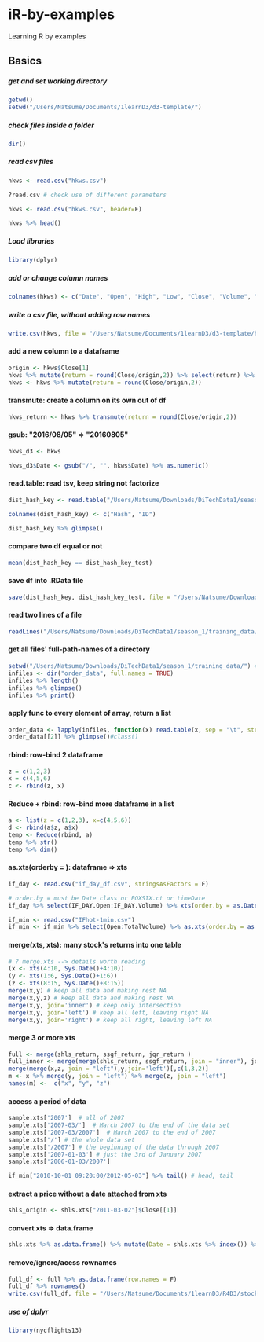 # iR-by-examples
Learning R by examples

## Basics

##### get and set working directory
```r
getwd()
setwd("/Users/Natsume/Documents/1learnD3/d3-template/")
```

##### check files inside a folder
```r
dir()
```

##### read csv files
```r
hkws <- read.csv("hkws.csv")

?read.csv # check use of different parameters

hkws <- read.csv("hkws.csv", header=F)

hkws %>% head()
```


##### Load libraries
```r
library(dplyr)
```


##### add or change column names
```r
colnames(hkws) <- c("Date", "Open", "High", "Low", "Close", "Volume", "Cash")
```


##### write a csv file, without adding row names
```r
write.csv(hkws, file = "/Users/Natsume/Documents/1learnD3/d3-template/hkwsName.csv", row.names = F)
```

#### add a new column to a dataframe
```r
origin <- hkws$Close[1]
hkws %>% mutate(return = round(Close/origin,2)) %>% select(return) %>% head()
hkws <- hkws %>% mutate(return = round(Close/origin,2))
```

#### transmute: create a column on its own out of df
```r
hkws_return <- hkws %>% transmute(return = round(Close/origin,2))
```

#### gsub: "2016/08/05" => "20160805"
```r
hkws_d3 <- hkws

hkws_d3$Date <- gsub("/", "", hkws$Date) %>% as.numeric()
```

#### read.table: read tsv, keep string not factorize
```r
dist_hash_key <- read.table("/Users/Natsume/Downloads/DiTechData1/season_1/training_data/cluster_map/cluster_map", sep = "\t", stringsAsFactors = F)

colnames(dist_hash_key) <- c("Hash", "ID")

dist_hash_key %>% glimpse()
```

#### compare two df equal or not
```r
mean(dist_hash_key == dist_hash_key_test)
```


#### save df into .RData file
```r
save(dist_hash_key, dist_hash_key_test, file = "/Users/Natsume/Downloads/DiTechCleanData/hash_key_train_test.RData")
```

#### read two lines of a file
```r
readLines("/Users/Natsume/Downloads/DiTechData1/season_1/training_data/order_data/order_data_2016-01-01", 2)
```

#### get all files' full-path-names of a directory
```r
setwd("/Users/Natsume/Downloads/DiTechData1/season_1/training_data/") # order_data is a sub-folder name
infiles <- dir("order_data", full.names = TRUE)
infiles %>% length()
infiles %>% glimpse()
infiles %>% print()
```

#### apply func to every element of array, return a list
```r
order_data <- lapply(infiles, function(x) read.table(x, sep = "\t", stringsAsFactors = F))
order_data[[2]] %>% glimpse()#class()
```

#### rbind: row-bind 2 dataframe
```r
z = c(1,2,3)
x = c(4,5,6)
c <- rbind(z, x)
```


#### Reduce + rbind: row-bind more dataframe in a list
```r
a <- list(z = c(1,2,3), x=c(4,5,6))
d <- rbind(a$z, a$x)
temp <- Reduce(rbind, a)
temp %>% str()
temp %>% dim()
```

#### as.xts(orderby = ): dataframe => xts
```r
if_day <- read.csv("if_day_df.csv", stringsAsFactors = F)

# order.by = must be Date class or POXSIX.ct or timeDate
if_day %>% select(IF_DAY.Open:IF_DAY.Volume) %>% xts(order.by = as.Date(if_day$IF_DAY.Date))  %>% glimpse()

if_min <- read.csv("IFhot-1min.csv")
if_min <- if_min %>% select(Open:TotalVolume) %>% as.xts(order.by = as.POSIXct(if_min$Date))
```

#### merge(xts, xts): many stock's returns into one table
```r
# ? merge.xts --> details worth reading
(x <- xts(4:10, Sys.Date()+4:10))
(y <- xts(1:6, Sys.Date()+1:6))
(z <- xts(8:15, Sys.Date()+8:15))
merge(x,y) # keep all data and making rest NA
merge(x,y,z) # keep all data and making rest NA
merge(x,y, join='inner') # keep only intersection
merge(x,y, join='left') # keep all left, leaving right NA
merge(x,y, join='right') # keep all right, leaving left NA
```

#### merge 3 or more xts
```r
full <- merge(shls_return, ssgf_return, jqr_return )
full_inner <- merge(merge(shls_return, ssgf_return, join = "inner"), jqr_return, join = "inner")
merge(merge(x,z, join = "left"),y,join='left')[,c(1,3,2)]
m <- x %>% merge(y, join = "left") %>% merge(z, join = "left")
names(m) <-  c("x", "y", "z")
```

#### access a period of data
```r
sample.xts['2007']  # all of 2007
sample.xts['2007-03/']  # March 2007 to the end of the data set
sample.xts['2007-03/2007']  # March 2007 to the end of 2007
sample.xts['/'] # the whole data set
sample.xts['/2007'] # the beginning of the data through 2007
sample.xts['2007-01-03'] # just the 3rd of January 2007
sample.xts['2006-01-03/2007']

if_min["2010-10-01 09:20:00/2012-05-03"] %>% tail() # head, tail
```

#### extract a price without a date attached from xts
```r
shls_origin <- shls.xts["2011-03-02"]$Close[[1]]
```

#### convert xts => data.frame
```r
shls.xts %>% as.data.frame() %>% mutate(Date = shls.xts %>% index()) %>% glimpse()
```

#### remove/ignore/acess rownames
```r
full_df <- full %>% as.data.frame(row.names = F)
full_df %>% rownames()
write.csv(full_df, file = "/Users/Natsume/Documents/1learnD3/R4D3/stocks_returns.csv", row.names = F)
```

##### use of dplyr
```r
library(nycflights13)

```
